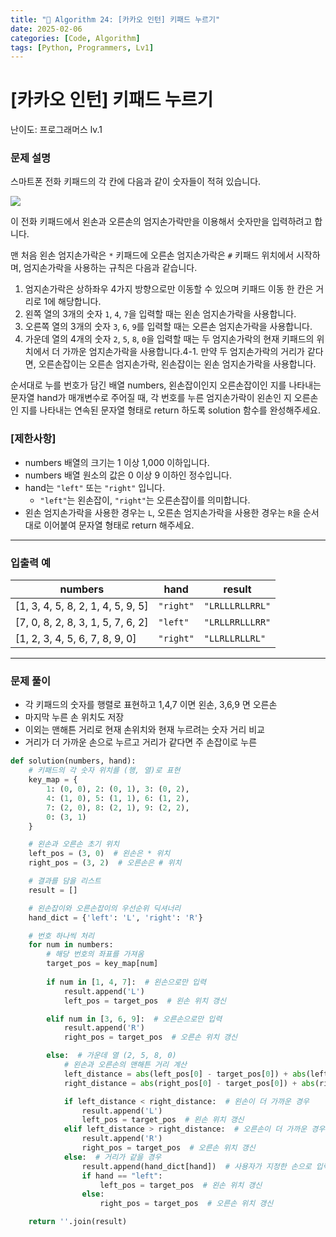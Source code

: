 ```yaml
---
title: "🧠 Algorithm 24: [카카오 인턴] 키패드 누르기"
date: 2025-02-06
categories: [Code, Algorithm]
tags: [Python, Programmers, Lv1]
---
```


# [카카오 인턴] 키패드 누르기

난이도: 프로그래머스 lv.1

### **문제 설명**

스마트폰 전화 키패드의 각 칸에 다음과 같이 숫자들이 적혀 있습니다.

![](https://grepp-programmers.s3.ap-northeast-2.amazonaws.com/files/production/4b69a271-5f4a-4bf4-9ebf-6ebed5a02d8d/kakao_phone1.png)

이 전화 키패드에서 왼손과 오른손의 엄지손가락만을 이용해서 숫자만을 입력하려고 합니다.

맨 처음 왼손 엄지손가락은 `*` 키패드에 오른손 엄지손가락은 `#` 키패드 위치에서 시작하며, 엄지손가락을 사용하는 규칙은 다음과 같습니다.

1. 엄지손가락은 상하좌우 4가지 방향으로만 이동할 수 있으며 키패드 이동 한 칸은 거리로 1에 해당합니다.
2. 왼쪽 열의 3개의 숫자 `1`, `4`, `7`을 입력할 때는 왼손 엄지손가락을 사용합니다.
3. 오른쪽 열의 3개의 숫자 `3`, `6`, `9`를 입력할 때는 오른손 엄지손가락을 사용합니다.
4. 가운데 열의 4개의 숫자 `2`, `5`, `8`, `0`을 입력할 때는 두 엄지손가락의 현재 키패드의 위치에서 더 가까운 엄지손가락을 사용합니다.4-1. 만약 두 엄지손가락의 거리가 같다면, 오른손잡이는 오른손 엄지손가락, 왼손잡이는 왼손 엄지손가락을 사용합니다.

순서대로 누를 번호가 담긴 배열 numbers, 왼손잡이인지 오른손잡이인 지를 나타내는 문자열 hand가 매개변수로 주어질 때, 각 번호를 누른 엄지손가락이 왼손인 지 오른손인 지를 나타내는 연속된 문자열 형태로 return 하도록 solution 함수를 완성해주세요.

### **[제한사항]**

- numbers 배열의 크기는 1 이상 1,000 이하입니다.
- numbers 배열 원소의 값은 0 이상 9 이하인 정수입니다.
- hand는 `"left"` 또는 `"right"` 입니다.
    - `"left"`는 왼손잡이, `"right"`는 오른손잡이를 의미합니다.
- 왼손 엄지손가락을 사용한 경우는 `L`, 오른손 엄지손가락을 사용한 경우는 `R`을 순서대로 이어붙여 문자열 형태로 return 해주세요.

---

### **입출력 예**

| numbers | hand | result |
| --- | --- | --- |
| [1, 3, 4, 5, 8, 2, 1, 4, 5, 9, 5] | `"right"` | `"LRLLLRLLRRL"` |
| [7, 0, 8, 2, 8, 3, 1, 5, 7, 6, 2] | `"left"` | `"LRLLRRLLLRR"` |
| [1, 2, 3, 4, 5, 6, 7, 8, 9, 0] | `"right"` | `"LLRLLRLLRL"` |

---

### 문제 풀이

- 각 키패드의 숫자를 행렬로 표현하고 1,4,7 이면 왼손, 3,6,9 면 오른손
- 마지막 누른 손 위치도 저장
- 이외는 맨해튼 거리로 현재 손위치와 현재 누르려는 숫자 거리 비교
- 거리가 더 가까운 손으로 누르고 거리가 같다면 주 손잡이로 누른

```python
def solution(numbers, hand):
    # 키패드의 각 숫자 위치를 (행, 열)로 표현
    key_map = {
        1: (0, 0), 2: (0, 1), 3: (0, 2),
        4: (1, 0), 5: (1, 1), 6: (1, 2),
        7: (2, 0), 8: (2, 1), 9: (2, 2),
        0: (3, 1)
    }

    # 왼손과 오른손 초기 위치
    left_pos = (3, 0)  # 왼손은 * 위치
    right_pos = (3, 2)  # 오른손은 # 위치

    # 결과를 담을 리스트
    result = []

    # 왼손잡이와 오른손잡이의 우선순위 딕셔너리
    hand_dict = {'left': 'L', 'right': 'R'}

    # 번호 하나씩 처리
    for num in numbers:
        # 해당 번호의 좌표를 가져옴
        target_pos = key_map[num]
        
        if num in [1, 4, 7]:  # 왼손으로만 입력
            result.append('L')
            left_pos = target_pos  # 왼손 위치 갱신

        elif num in [3, 6, 9]:  # 오른손으로만 입력
            result.append('R')
            right_pos = target_pos  # 오른손 위치 갱신

        else:  # 가운데 열 (2, 5, 8, 0)
            # 왼손과 오른손의 맨해튼 거리 계산
            left_distance = abs(left_pos[0] - target_pos[0]) + abs(left_pos[1] - target_pos[1])
            right_distance = abs(right_pos[0] - target_pos[0]) + abs(right_pos[1] - target_pos[1])

            if left_distance < right_distance:  # 왼손이 더 가까운 경우
                result.append('L')
                left_pos = target_pos  # 왼손 위치 갱신
            elif left_distance > right_distance:  # 오른손이 더 가까운 경우
                result.append('R')
                right_pos = target_pos  # 오른손 위치 갱신
            else:  # 거리가 같을 경우
                result.append(hand_dict[hand])  # 사용자가 지정한 손으로 입력
                if hand == "left":
                    left_pos = target_pos  # 왼손 위치 갱신
                else:
                    right_pos = target_pos  # 오른손 위치 갱신

    return ''.join(result)

```